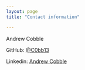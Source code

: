 ```yaml
---
layout: page
title: "Contact information"

---
```


Andrew Cobble

GitHub: [@C0bb13](https://github.com/C0bb13)

Linkedin: [Andrew Cobble](https://www.linkedin.com/in/andrew-cobble-aaa318199/)
